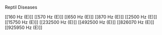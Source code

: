 Reptil Diseases

[[160 Hz (E)]]
[[570 Hz (E)]]
[[650 Hz (E)]]
[[870 Hz (E)]]
[[2500 Hz (E)]]
[[15750 Hz (E)]]
[[232500 Hz (E)]]
[[492500 Hz (E)]]
[[826070 Hz (E)]]
[[925950 Hz (E)]]